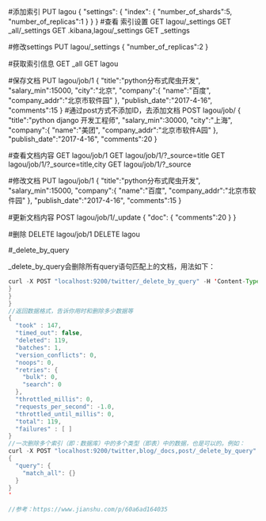#添加索引
PUT lagou
{
  "settings": {
    "index": {
      "number_of_shards":5,
      "number_of_replicas":1
    }
  }
}
#查看 索引设置
GET lagou/_settings
GET _all/_settings
GET .kibana,lagou/_settings
GET _settings


#修改settings
PUT lagou/_settings
{
  "number_of_replicas":2
}

#获取索引信息
GET _all
GET lagou

#保存文档
PUT lagou/job/1
{
  "title":"python分布式爬虫开发",
  "salary_min":15000,
  "city":"北京",
  "company":{
    "name":"百度",
    "company_addr":"北京市软件园"
  },
  "publish_date":"2017-4-16",
  "comments":15
}
#通过post方式不添加ID，去添加文档
POST lagou/job/
{
  "title":"python django 开发工程师",
  "salary_min":30000,
  "city":"上海",
  "company":{
    "name":"美团",
    "company_addr":"北京市软件A园"
  },
  "publish_date":"2017-4-16",
  "comments":20
}


#查看文档内容
GET lagou/job/1
GET lagou/job/1/?_source=title
GET lagou/job/1/?_source=title,city
GET lagou/job/1/?_source



#修改文档
PUT lagou/job/1
{
  "title":"python分布式爬虫开发",
  "salary_min":15000,
  "company":{
    "name":"百度",
    "company_addr":"北京市软件园"
  },
  "publish_date":"2017-4-16",
  "comments":15
}


#更新文档内容
POST lagou/job/1/_update
{
"doc": {
    "comments":20
 }
}


#删除
DELETE lagou/job/1
DELETE lagou

#_delete_by_query

_delete_by_query会删除所有query语句匹配上的文档，用法如下：

```java
curl -X POST "localhost:9200/twitter/_delete_by_query" -H 'Content-Type: application/json' -d' {   "query": {      "match": {       "name": "测试删除"    
}   
}
}
//返回数据格式，告诉你用时和删除多少数据等
{
  "took" : 147,
  "timed_out": false,
  "deleted": 119,
  "batches": 1,
  "version_conflicts": 0,
  "noops": 0,
  "retries": {
    "bulk": 0,
    "search": 0
  },
  "throttled_millis": 0,
  "requests_per_second": -1.0,
  "throttled_until_millis": 0,
  "total": 119,
  "failures" : [ ]
}
//一次删除多个索引（即：数据库）中的多个类型（即表）中的数据，也是可以的。例如：
curl -X POST "localhost:9200/twitter,blog/_docs,post/_delete_by_query" -H 'Content-Type: application/json' -d'
{
  "query": {
    "match_all": {}
  }
}
'

//参考：https://www.jianshu.com/p/60a6ad164035


```


